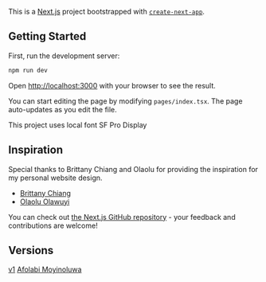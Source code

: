 This is a [Next.js](https://nextjs.org/) project bootstrapped with [`create-next-app`](https://github.com/vercel/next.js/tree/canary/packages/create-next-app).

## Getting Started

First, run the development server:

```bash
npm run dev
```

Open [http://localhost:3000](http://localhost:3000) with your browser to see the result.

You can start editing the page by modifying `pages/index.tsx`. The page auto-updates as you edit the file.

This project uses local font SF Pro Display

## Inspiration

Special thanks to Brittany Chiang and Olaolu for providing the inspiration for my personal website design.

- [Brittany Chiang](https://brittanychiang.com/)
- [Olaolu Olawuyi](https://olaolu.dev/)

You can check out [the Next.js GitHub repository](https://github.com/vercel/next.js/) - your feedback and contributions are welcome!

## Versions

[v1](https://v1-moyin.netlify.app/)
[Afolabi Moyinoluwa](https://moyin.netlify.app/)
